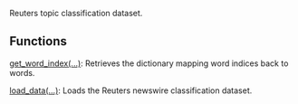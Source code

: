 
Reuters topic classification dataset.
## Functions
[get_word_index(...)](https://www.tensorflow.org/api_docs/python/tf/keras/datasets/reuters/get_word_index): Retrieves the dictionary mapping word indices back to words.

[load_data(...)](https://www.tensorflow.org/api_docs/python/tf/keras/datasets/reuters/load_data): Loads the Reuters newswire classification dataset.

